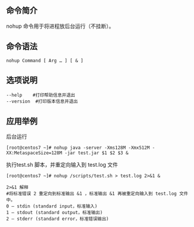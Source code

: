 ## 命令简介

nohup 命令用于将进程放后台运行（不挂断）。

## 命令语法

```
nohup Command [ Arg … ] [ & ]
```

## 选项说明

```
--help    #打印帮助信息并退出
--version  #打印版本信息并退出
```

## 应用举例

后台运行

```
[root@centos7 ~]# nohup java -server -Xms128M -Xmx512M -XX:MetaspaceSize=128M -jar test.jar $1 $2 $3 &
```

执行test.sh 脚本，并重定向输入到 test.log 文件

```
[root@centos7 ~]# nohup /scripts/test.sh > test.log 2>&1 &

2>&1 解释
#将标准错误 2 重定向到标准输出 &1 ，标准输出 &1 再被重定向输入到 test.log 文件中。
0 – stdin (standard input，标准输入)
1 – stdout (standard output，标准输出)
2 – stderr (standard error，标准错误输出)
```